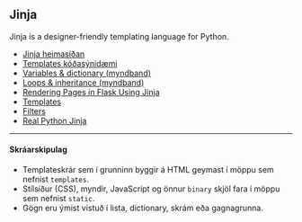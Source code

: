 ## Jinja 
Jinja is a designer-friendly templating language for Python.

* [Jinja heimasíðan](https://jinja.palletsprojects.com/en/2.11.x/)
* [Templates kóðasýnidæmi](/2-Flask/Templates/templates/index.html)
* [Variables & dictionary (myndband)](https://youtu.be/pJ8V51XJuf0?list=PLXmMXHVSvS-ABlT4k4eS3YPJSnPUozw04)
* [Loops & inheritance (myndband)](https://youtu.be/APh3jdVryF0?list=PLXmMXHVSvS-ABlT4k4eS3YPJSnPUozw04)
* [Rendering Pages in Flask Using Jinja](https://hackersandslackers.com/flask-jinja-templates)
* [Templates](http://jinja.pocoo.org/docs/2.11/templates/#base-template)
* [Filters](https://jinja.palletsprojects.com/en/2.11.x/templates/#builtin-filters)
* [Real Python Jinja](https://realpython.com/primer-on-jinja-templating/)
---

#### Skráarskipulag
- Templateskrár sem í grunninn byggir á HTML geymast í möppu sem nefnist `templates`.
- Stílsíður (CSS), myndir, JavaScript og önnur `binary` skjöl fara í möppu sem nefnist `static`.
- Gögn eru ýmist vistuð í lista, dictionary, skrám eða gagnagrunna.



<!--
* [vefgrein: Template Inheritance](https://jinja.palletsprojects.com/en/2.11.x/templates/#template-inheritance)
* [vefgrein: Extensions](http://jinja.pocoo.org/docs/2.11/extensions/)
-->

<!--
#### Jinja Filters

* [Builtin Filters](http://jinja.pocoo.org/docs/2.11/templates/#builtin-filters)
* [Filters](https://www.webforefront.com/django/usebuiltinjinjafilters.html)
* [Custom Filters](http://jinja.pocoo.org/docs/2.11/api/#custom-filters)
* [Video](https://www.youtube.com/watch?v=H7StWE1ecrU)
* [Datetime](https://riptutorial.com/flask/example/4779/format-datetime-in-a-jinja2-template)

-->